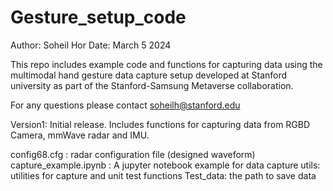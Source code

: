 # Gesture_setup_code
Author: Soheil Hor
Date: March 5 2024

This repo includes example code and functions for capturing data using the multimodal hand gesture data capture setup developed at Stanford university as part of the Stanford-Samsung Metaverse collaboration.

For any questions please contact soheilh@stanford.edu

Version1:
Initial release. Includes functions for capturing data from RGBD Camera, mmWave radar and IMU. 

config68.cfg : radar configuration file (designed waveform)
capture_example.ipynb : A jupyter notebook example for data capture
utils: utilities for capture and unit test functions
Test_data: the path to save data
